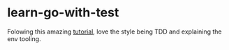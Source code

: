 # learn-go-with-test

Folowing this amazing [tutorial](https://quii.gitbook.io/learn-go-with-tests/), love the style being TDD and explaining the env tooling.